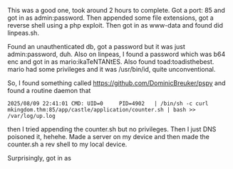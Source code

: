 This was a good one, took around 2 hours to complete.
Got a port: 85 and got in as admin:password. Then appended some file extensions, got a reverse shell using a php exploit. Then got in as www-data and found did linpeas.sh.

Found an unauthenticated db, got a password but it was just admin:password, duh. 
Also on linpeas, I found a password which was b64 enc and got in as mario:ikaTeNTANtES.
Also found toad:toadisthebest. 
mario had some privileges and it was /usr/bin/id, quite unconventional.

So, I found something called https://github.com/DominicBreuker/pspy
and found a routine daemon that 
```
2025/08/09 22:41:01 CMD: UID=0     PID=4902   | /bin/sh -c curl mkingdom.thm:85/app/castle/application/counter.sh | bash >> /var/log/up.log  
```
then I tried appending the counter.sh but no privileges.
Then I just DNS poisoned it, hehehe. Made a server on my device and then made the counter.sh a rev shell to my local device. 

Surprisingly, got in as 
